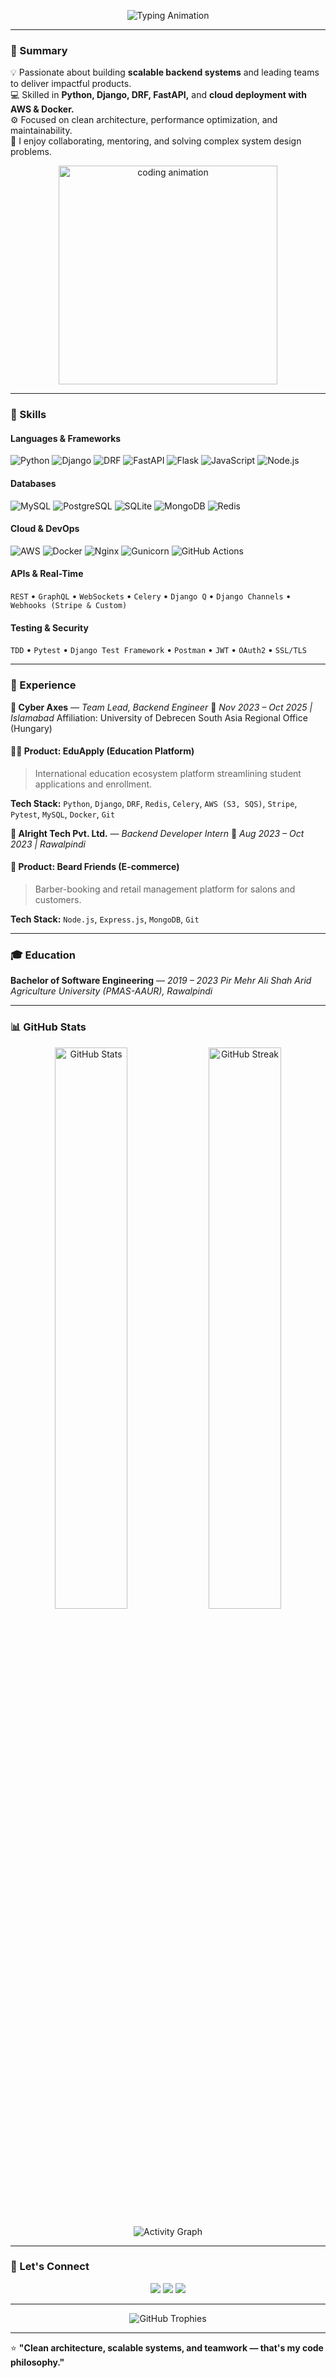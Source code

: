 <!-- Profile Header -->
<p align="center">
  <img src="https://readme-typing-svg.herokuapp.com?font=Fira+Code&weight=500&size=24&pause=1000&color=00BFFF&center=true&vCenter=true&width=650&lines=Hi+👋,+I'm+Taimoor+Mumtaz!;Backend+Engineer+%7C+Team+Lead+%7C+Python+Django+Developer;I+build+scalable,+secure,+and+high-performance+systems." alt="Typing Animation" />
</p>

---

### 🧠 Summary

💡 Passionate about building **scalable backend systems** and leading teams to deliver impactful products.  
💻 Skilled in **Python, Django, DRF, FastAPI,** and **cloud deployment with AWS & Docker.**  
⚙️ Focused on clean architecture, performance optimization, and maintainability.  
🤝 I enjoy collaborating, mentoring, and solving complex system design problems.

<p align="center">
  <img src="https://media.giphy.com/media/qgQUggAC3Pfv687qPC/giphy.gif" width="350" alt="coding animation" />
</p>

---

### 🧰 Skills

#### **Languages & Frameworks**

![Python](https://img.shields.io/badge/Python-3776AB?style=flat&logo=python&logoColor=white)
![Django](https://img.shields.io/badge/Django-092E20?style=flat&logo=django&logoColor=white)
![DRF](https://img.shields.io/badge/Django%20REST-ff1709?style=flat&logo=django&logoColor=white)
![FastAPI](https://img.shields.io/badge/FastAPI-009688?style=flat&logo=fastapi&logoColor=white)
![Flask](https://img.shields.io/badge/Flask-000000?style=flat&logo=flask)
![JavaScript](https://img.shields.io/badge/JavaScript-F7DF1E?style=flat&logo=javascript&logoColor=black)
![Node.js](https://img.shields.io/badge/Node.js-339933?style=flat&logo=node.js&logoColor=white)

#### **Databases**

![MySQL](https://img.shields.io/badge/MySQL-005C84?style=flat&logo=mysql&logoColor=white)
![PostgreSQL](https://img.shields.io/badge/PostgreSQL-316192?style=flat&logo=postgresql&logoColor=white)
![SQLite](https://img.shields.io/badge/SQLite-07405E?style=flat&logo=sqlite&logoColor=white)
![MongoDB](https://img.shields.io/badge/MongoDB-4EA94B?style=flat&logo=mongodb&logoColor=white)
![Redis](https://img.shields.io/badge/Redis-DC382D?style=flat&logo=redis&logoColor=white)

#### **Cloud & DevOps**

![AWS](https://img.shields.io/badge/AWS-232F3E?style=flat&logo=amazonaws)
![Docker](https://img.shields.io/badge/Docker-2496ED?style=flat&logo=docker&logoColor=white)
![Nginx](https://img.shields.io/badge/Nginx-009639?style=flat&logo=nginx&logoColor=white)
![Gunicorn](https://img.shields.io/badge/Gunicorn-499848?style=flat&logo=gunicorn&logoColor=white)
![GitHub Actions](https://img.shields.io/badge/GitHub%20Actions-2088FF?style=flat&logo=githubactions&logoColor=white)

#### **APIs & Real-Time**

`REST` • `GraphQL` • `WebSockets` • `Celery` • `Django Q` • `Django Channels` • `Webhooks (Stripe & Custom)`

#### **Testing & Security**

`TDD` • `Pytest` • `Django Test Framework` • `Postman` • `JWT` • `OAuth2` • `SSL/TLS`

---

### 💼 Experience

**🧩 Cyber Axes** — _Team Lead, Backend Engineer_
📍 _Nov 2023 – Oct 2025 | Islamabad_
Affiliation: University of Debrecen South Asia Regional Office (Hungary)

#### 🧑‍🎓 **Product:** EduApply (Education Platform)

> International education ecosystem platform streamlining student applications and enrollment.

**Tech Stack:** `Python`, `Django`, `DRF`, `Redis`, `Celery`, `AWS (S3, SQS)`, `Stripe`, `Pytest`, `MySQL`, `Docker`, `Git`

**🧠 Alright Tech Pvt. Ltd.** — _Backend Developer Intern_
📍 _Aug 2023 – Oct 2023 | Rawalpindi_

#### 💈 **Product:** Beard Friends (E-commerce)

> Barber-booking and retail management platform for salons and customers.

**Tech Stack:** `Node.js`, `Express.js`, `MongoDB`, `Git`

---

### 🎓 Education

**Bachelor of Software Engineering** — _2019 – 2023_
_Pir Mehr Ali Shah Arid Agriculture University (PMAS-AAUR), Rawalpindi_

---

### 📊 GitHub Stats

<p align="center">
  <img src="https://github-readme-stats.vercel.app/api?username=YOUR-GITHUB&show_icons=true&theme=tokyonight&count_private=true" alt="GitHub Stats" width="48%" />
  <img src="https://github-readme-streak-stats.herokuapp.com/?user=YOUR-GITHUB&theme=tokyonight" alt="GitHub Streak" width="48%" />
</p>

<p align="center">
  <img src="https://github-readme-activity-graph.vercel.app/graph?username=YOUR-GITHUB&theme=tokyo-night" alt="Activity Graph" />
</p>

---

### 🤝 Let's Connect

<p align="center">
  <a href="mailto:mumtaztaimoor6@gmail.com"><img src="https://img.shields.io/badge/Email-mumtaztaimoor6%40gmail.com-red?style=for-the-badge&logo=gmail&logoColor=white" /></a>
  <a href="https://www.linkedin.com/in/taimoor-mumtaz-4636b2231/"><img src="https://img.shields.io/badge/LinkedIn-Profile-blue?style=for-the-badge&logo=linkedin" /></a>
  <a href="https://github.com/taimoor0"><img src="https://img.shields.io/badge/GitHub-taimoormumtaz-black?style=for-the-badge&logo=github" /></a>
</p>

---

<p align="center">
  <img src="https://github-profile-trophy.vercel.app/?username=YOUR-GITHUB&theme=onedark&no-frame=true&margin-w=10" alt="GitHub Trophies" />
</p>

---

⭐ **"Clean architecture, scalable systems, and teamwork — that's my code philosophy."**
